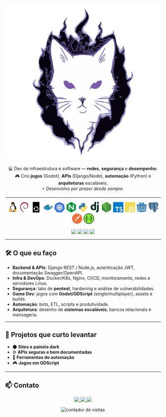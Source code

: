 


<h1 align="center">
<img align="center" src="svg.svg">
</h1>

<p align="center">
  💻 Dev de infraestrutura e software — <b>redes</b>, <b>segurança</b> e <b>desempenho</b>.<br/>
  🎮 Crio <b>jogos</b> (Godot), <b>APIs</b> (Django/Node), <b>automação</b> (Python) e <b>arquiteturas</b> escaláveis.<br/>
  ⚡ <i>Desenvolvo por prazer desde sempre.</i>
</p>

---


<p align="center">
  <!-- Sistemas / Infra -->
  <img alt="Linux" height="34" src="https://raw.githubusercontent.com/devicons/devicon/master/icons/linux/linux-original.svg"/>
  <img alt="Debian" height="34" src="https://raw.githubusercontent.com/devicons/devicon/master/icons/debian/debian-original.svg"/>
  <img alt="Ubuntu" height="34" src="https://raw.githubusercontent.com/devicons/devicon/master/icons/ubuntu/ubuntu-plain.svg"/>
  <img alt="Docker" height="34" src="https://raw.githubusercontent.com/devicons/devicon/master/icons/docker/docker-original.svg"/>
  <img alt="Kubernetes" height="34" src="https://raw.githubusercontent.com/devicons/devicon/master/icons/kubernetes/kubernetes-plain.svg"/>
  <img alt="NGINX" height="34" src="https://raw.githubusercontent.com/devicons/devicon/master/icons/nginx/nginx-original.svg"/>
  <!-- Linguagens / Back -->
  <img alt="Python" height="34" src="https://raw.githubusercontent.com/devicons/devicon/master/icons/python/python-original.svg"/>
  <img alt="Django" height="34" src="https://raw.githubusercontent.com/devicons/devicon/master/icons/django/django-plain.svg"/>
  <img alt="Node.js" height="34" src="https://raw.githubusercontent.com/devicons/devicon/master/icons/nodejs/nodejs-original.svg"/>
  <img alt="TypeScript" height="34" src="https://raw.githubusercontent.com/devicons/devicon/master/icons/typescript/typescript-plain.svg"/>
  <img alt="JavaScript" height="34" src="https://raw.githubusercontent.com/devicons/devicon/master/icons/javascript/javascript-plain.svg"/>
  <!-- Game Dev -->
  <img alt="Godot" height="34" src="https://raw.githubusercontent.com/devicons/devicon/master/icons/godot/godot-original.svg"/>
  <!-- DB -->
  <img alt="PostgreSQL" height="34" src="https://raw.githubusercontent.com/devicons/devicon/master/icons/postgresql/postgresql-original.svg"/>
  <!-- Testes / API -->
  <img alt="Postman" height="34" src="https://raw.githubusercontent.com/devicons/devicon/master/icons/postman/postman-original.svg"/>
  <img alt="Swagger" height="34" src="https://raw.githubusercontent.com/devicons/devicon/master/icons/swagger/swagger-original.svg"/>
</p>

<p align="center">
  <img src="https://img.shields.io/badge/Kali%20Linux-0b0b0f?style=for-the-badge&logo=kalilinux&logoColor=8b5cf6"/>
  <img src="https://img.shields.io/badge/Pentest-0b0b0f?style=for-the-badge&logo=hackthebox&logoColor=8b5cf6"/>
  <img src="https://img.shields.io/badge/Redes-0b0b0f?style=for-the-badge&logo=cisco&logoColor=8b5cf6"/>
  <img src="https://img.shields.io/badge/Automação-0b0b0f?style=for-the-badge&logo=python&logoColor=8b5cf6"/>
</p>

---

## 🛠️ O que eu faço
- **Backend & APIs**: Django REST / Node.js, autenticação JWT, documentação Swagger/OpenAPI.  
- **Infra & DevOps**: Docker/K8s, Nginx, CI/CD, monitoramento, redes e servidores Linux.  
- **Segurança**: labs de **pentest**, hardening e análise de vulnerabilidades.  
- **Game Dev**: jogos com **Godot/GDScript** (single/multiplayer), assets e builds.  
- **Automação**: bots, ETL, scripts e produtividade.  
- **Arquitetura**: desenho de **sistemas escaláveis**, bancos relacionais e mensageria.  

---

## 🚀 Projetos que curto levantar
- 🌑 **Sites e painéis dark**  
- ⚙️ **APIs seguras e bem documentadas**  
- 🤖 **Ferramentas de automação**  
- 🎮 **Jogos em GDScript**  

---

## 📫 Contato

<p align="center">
  <a href="mailto:pedro.seuemail@exemplo.com">
    <img src="https://img.shields.io/badge/Gmail-0b0b0f?style=for-the-badge&logo=gmail&logoColor=8b5cf6"/>
  </a>
  <a href="https://www.linkedin.com/in/seu-usuario" target="_blank">
    <img src="https://img.shields.io/badge/LinkedIn-0b0b0f?style=for-the-badge&logo=linkedin&logoColor=8b5cf6"/>
  </a>
  <a href="https://discord.gg/seu-convite" target="_blank">
    <img src="https://img.shields.io/badge/Discord-0b0b0f?style=for-the-badge&logo=discord&logoColor=8b5cf6"/>
  </a>
</p>

<p align="center">
  <img src="https://komarev.com/ghpvc/?username=SEUUSUARIO&label=visitas&color=8b5cf6&style=flat-square" alt="contador de visitas"/>
</p>
